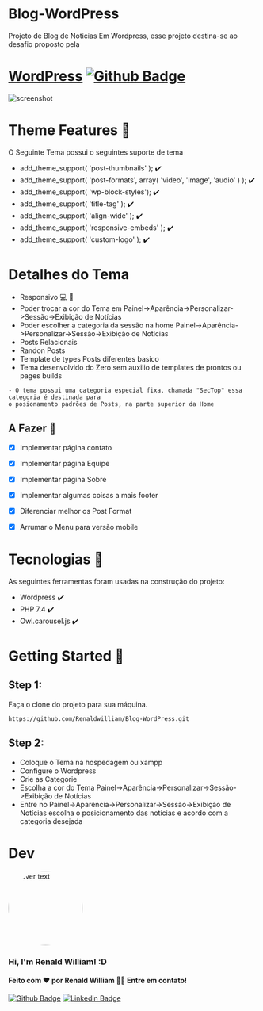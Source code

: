 # Blog-WordPress
Projeto de Blog de Noticias Em Wordpress, esse projeto destina-se ao desafio proposto pela

# [WordPress](https://br.wordpress.org/) [![Github Badge](https://img.shields.io/badge/Wordpress-version%205.7-blue)](https://br.wordpress.org/)
![screenshot](https://user-images.githubusercontent.com/55859434/124622524-92b53b00-de51-11eb-9850-7c830e213021.png)


# Theme Features :wrench:
O Seguinte Tema possui o seguintes suporte de tema
- add_theme_support( 'post-thumbnails' );  :heavy_check_mark:
- add_theme_support( 'post-formats', array( 'video', 'image', 'audio' ) );  :heavy_check_mark:
- add_theme_support( 'wp-block-styles');  :heavy_check_mark:
- add_theme_support( 'title-tag' ); :heavy_check_mark:
- add_theme_support( 'align-wide' );  :heavy_check_mark:
- add_theme_support( 'responsive-embeds' );  :heavy_check_mark:
- add_theme_support( 'custom-logo' );  :heavy_check_mark:

# Detalhes do Tema
- Responsivo :computer: :iphone:
- Poder trocar a cor do Tema em Painel->Aparência->Personalizar->Sessão->Exibição de Notícias
- Poder escolher a categoria da sessão na home Painel->Aparência->Personalizar->Sessão->Exibição de Notícias
- Posts Relacionais 
- Randon Posts
- Template de types Posts diferentes basico
- Tema desenvolvido do Zero sem auxilio de templates de prontos ou pages builds

```
- O tema possui uma categoria especial fixa, chamada "SecTop" essa categoria é destinada para 
o posionamento padrões de Posts, na parte superior da Home
```
## A Fazer :wrench:
- [x] Implementar página contato
- [x] Implementar página Equipe
- [x] Implementar página Sobre
- [x] Implementar algumas coisas a mais footer
- [x] Diferenciar melhor os Post Format
- [x] Arrumar o Menu para versão mobile


# Tecnologias :pushpin:
As seguintes ferramentas foram usadas na construção do projeto:
- Wordpress  :heavy_check_mark:
- PHP 7.4  :heavy_check_mark:
- Owl.carousel.js  :heavy_check_mark:   

# Getting Started :flags:

## Step 1:
Faça o clone do projeto para sua máquina.

``` 
https://github.com/Renaldwilliam/Blog-WordPress.git
```
## Step 2:
- Coloque o Tema na hospedagem ou xampp 
- Configure o Wordpress
- Crie as Categorie
- Escolha a cor do Tema Painel->Aparência->Personalizar->Sessão->Exibição de Notícias
- Entre no Painel->Aparência->Personalizar->Sessão->Exibição de Notícias escolha o posicionamento das noticias e acordo com a categoria desejada

# Dev
<p align="">
  <img src="https://avatars.githubusercontent.com/u/55859434?v=4" width="150" height="150" title="hover text" style="border-radius:50%">
</p>

### Hi, I'm Renald William! :D

#### Feito com :heart: por Renald William 👋🏽 Entre em contato!

[![Github Badge](https://img.shields.io/badge/-Github-000?style=flat-square&logo=Github&logoColor=white&link=https://github.com/Renaldwilliam)](https://github.com/Renaldwilliam)
[![Linkedin Badge](https://img.shields.io/badge/-LinkedIn-blue?style=flat-square&logo=Linkedin&logoColor=white&link=https://www.linkedin.com/in/renald-william-faustino-81a4241a6/)](https://www.linkedin.com/in/renald-william-faustino-81a4241a6/)

